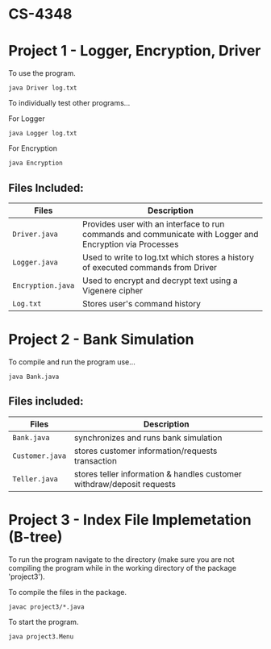 # CS-4348
# Project 1 - Logger, Encryption, Driver

To use the program.
```
java Driver log.txt
```

To individually test other programs...

For Logger
```
java Logger log.txt
```
For Encryption
```
java Encryption
```

## Files Included:
| Files | Description | 
| --- | --- |
| ```Driver.java``` | Provides user with an interface to run commands and communicate with Logger and Encryption via Processes |
| ```Logger.java``` | Used to write to log.txt which stores a history of executed commands from Driver |
| ```Encryption.java``` | Used to encrypt and decrypt text using a Vigenere cipher |
| ```Log.txt``` | Stores user's command history |

# Project 2 - Bank Simulation
To compile and run the program use...
```
java Bank.java
```

## Files included:
| Files | Description | 
| --- | --- |
| ```Bank.java``` | synchronizes and runs bank simulation |
| ```Customer.java``` | stores customer information/requests transaction |
| ```Teller.java``` | stores teller information & handles customer withdraw/deposit requests |

# Project 3 - Index File Implemetation (B-tree)
To run the program navigate to the directory (make sure you are not compiling the program while in the working directory of the package 'project3').

To compile the files in the package.
```
javac project3/*.java
``` 

To start the program.
```
java project3.Menu
```
